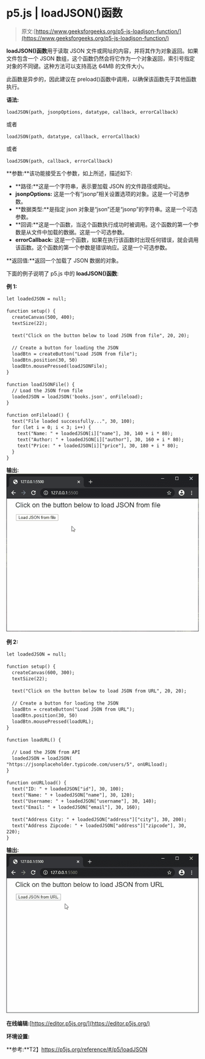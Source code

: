 # p5.js | loadJSON()函数

> 原文:[https://www.geeksforgeeks.org/p5-js-loadjson-function/](https://www.geeksforgeeks.org/p5-js-loadjson-function/)

**loadJSON()函数**用于读取 JSON 文件或网址的内容，并将其作为对象返回。如果文件包含一个 JSON 数组，这个函数仍然会将它作为一个对象返回，索引号指定对象的不同键。这种方法可以支持高达 64MB 的文件大小。

此函数是异步的，因此建议在 preload()函数中调用，以确保该函数先于其他函数执行。

**语法:**

```
loadJSON(path, jsonpOptions, datatype, callback, errorCallback)
```

或者

```
loadJSON(path, datatype, callback, errorCallback)
```

或者

```
loadJSON(path, callback, errorCallback)
```

**参数:**该功能接受五个参数，如上所述，描述如下:

*   **路径:**这是一个字符串，表示要加载 JSON 的文件路径或网址。
*   **jsonpOptions:** 这是一个有“jsonp”相关设置选项的对象。这是一个可选参数。
*   **数据类型:**是指定 json 对象是“json”还是“jsonp”的字符串。这是一个可选参数。
*   **回调:**这是一个函数，当这个函数执行成功时被调用。这个函数的第一个参数是从文件中加载的数据。这是一个可选参数。
*   **errorCallback:** 这是一个函数，如果在执行该函数时出现任何错误，就会调用该函数。这个函数的第一个参数是错误响应。这是一个可选参数。

**返回值:**返回一个加载了 JSON 数据的对象。

下面的例子说明了 p5.js 中的 **loadJSON()函数**:

**例 1:**

```
let loadedJSON = null;

function setup() {
  createCanvas(500, 400);
  textSize(22);

  text("Click on the button below to load JSON from file", 20, 20);

  // Create a button for loading the JSON
  loadBtn = createButton("Load JSON from file");
  loadBtn.position(30, 50)
  loadBtn.mousePressed(loadJSONFile);
}

function loadJSONFile() {
  // Load the JSON from file
  loadedJSON = loadJSON('books.json', onFileload);
}

function onFileload() {
  text("File loaded successfully...", 30, 100);
  for (let i = 0; i < 3; i++) {
    text("Name: " + loadedJSON[i]["name"], 30, 140 + i * 80);
    text("Author: " + loadedJSON[i]["author"], 30, 160 + i * 80);
    text("Price: " + loadedJSON[i]["price"], 30, 180 + i * 80);
  }
}
```

**输出:**
![load-from-file](img/99d4dcf04cd3759d2b73fdb1c1083ae6.png)

**例 2:**

```
let loadedJSON = null;

function setup() {
  createCanvas(600, 300);
  textSize(22);

  text("Click on the button below to load JSON from URL", 20, 20);

  // Create a button for loading the JSON
  loadBtn = createButton("Load JSON from URL");
  loadBtn.position(30, 50)
  loadBtn.mousePressed(loadURL);
}

function loadURL() {

  // Load the JSON from API
  loadedJSON = loadJSON(
"https://jsonplaceholder.typicode.com/users/5", onURLload);
}

function onURLload() {
  text("ID: " + loadedJSON["id"], 30, 100);
  text("Name: " + loadedJSON["name"], 30, 120);
  text("Username: " + loadedJSON["username"], 30, 140);
  text("Email: " + loadedJSON["email"], 30, 160);

  text("Address City: " + loadedJSON["address"]["city"], 30, 200);
  text("Address Zipcode: " + loadedJSON["address"]["zipcode"], 30, 220);
}
```

**输出:**
![load-from-URL](img/88d91d96838ebc803cb5279bebd78675.png)

**在线编辑:**[https://editor.p5js.org/](https://editor.p5js.org/)

**环境设置:**

**参考:**T2】https://p5js.org/reference/#/p5/loadJSON